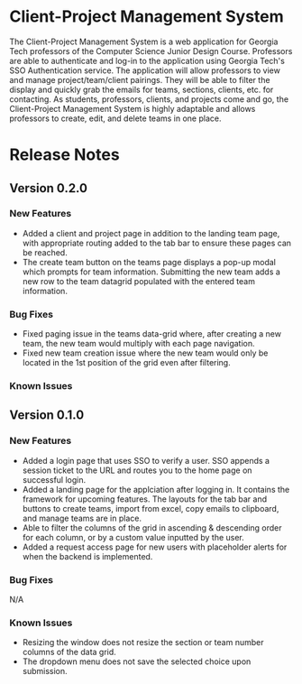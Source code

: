 # Client-Project Management System
The Client-Project Management System is a web application for Georgia Tech professors of the Computer Science Junior Design Course. Professors are able to authenticate and log-in to the application using Georgia Tech's SSO Authentication service. The application will allow professors to view and manage project/team/client pairings. They will be able to filter the display and quickly grab the emails for teams, sections, clients, etc. for contacting. As students, professors, clients, and projects come and go, the Client-Project Management System is highly adaptable and allows professors to create, edit, and delete teams in one place. 

# Release Notes

## Version 0.2.0
### New Features
* Added a client and project page in addition to the landing team page, with appropriate routing added to the tab bar to ensure these pages can be reached.
* The create team button on the teams page displays a pop-up modal which prompts for team information. Submitting the new team adds a new row to the team datagrid populated with the entered team information. 

### Bug Fixes
* Fixed paging issue in the teams data-grid where, after creating a new team, the new team would multiply with each page navigation. 
* Fixed new team creation issue where the new team would only be located in the 1st position of the grid even after filtering. 

### Known Issues

## Version 0.1.0
### New Features
* Added a login page that uses SSO to verify a user. SSO appends a session ticket to the URL and routes you to the home page on successful login. 
* Added a landing page for the applciation after logging in. It contains the framework for upcoming features. The layouts for the tab bar and buttons to create teams, import from excel, copy emails to clipboard, and manage teams are in place.
* Able to filter the columns of the grid in ascending & descending order for each column, or by a custom value inputted by the user. 
* Added a request access page for new users with placeholder alerts for when the backend is implemented.

### Bug Fixes
N/A

### Known Issues 
* Resizing the window does not resize the section or team number columns of the data grid. 
* The dropdown menu does not save the selected choice upon submission.
